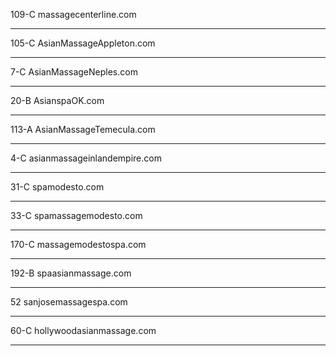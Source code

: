 109-C massagecenterline.com

---

105-C AsianMassageAppleton.com

---

7-C AsianMassageNeples.com

---

20-B AsianspaOK.com

---

113-A AsianMassageTemecula.com

---

4-C asianmassageinlandempire.com

---

31-C spamodesto.com

---

33-C spamassagemodesto.com

---

170-C massagemodestospa.com

---

192-B spaasianmassage.com

---

52 sanjosemassagespa.com

---

60-C hollywoodasianmassage.com

---
